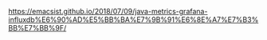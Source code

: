 https://emacsist.github.io/2018/07/09/java-metrics-grafana-influxdb%E6%90%AD%E5%BB%BA%E7%9B%91%E6%8E%A7%E7%B3%BB%E7%BB%9F/

